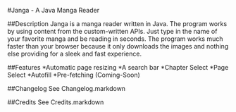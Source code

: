 #Janga - A Java Manga Reader

##Description
Janga is a manga reader written in Java. The program works by using content from the custom-written APIs. 
Just type in the name of your favorite manga and be reading in seconds. The program works much faster than your
browser because it only downloads the images and nothing else providing for a sleek and fast experience.

##Features
	*Automatic page resizing
	*A search bar
	*Chapter Select
	*Page Select
	*Autofill
	*Pre-fetching (Coming-Soon) 

##Changelog
See Changelog.markdown

##Credits
See Credits.markdown